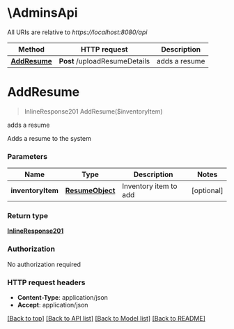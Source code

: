 # \AdminsApi

All URIs are relative to *https://localhost:8080/api*

Method | HTTP request | Description
------------- | ------------- | -------------
[**AddResume**](AdminsApi.md#AddResume) | **Post** /uploadResumeDetails | adds a resume


# **AddResume**
> InlineResponse201 AddResume($inventoryItem)

adds a resume

Adds a resume to the system


### Parameters

Name | Type | Description  | Notes
------------- | ------------- | ------------- | -------------
 **inventoryItem** | [**ResumeObject**](ResumeObject.md)| Inventory item to add | [optional] 

### Return type

[**InlineResponse201**](inline_response_201.md)

### Authorization

No authorization required

### HTTP request headers

 - **Content-Type**: application/json
 - **Accept**: application/json

[[Back to top]](#) [[Back to API list]](../README.md#documentation-for-api-endpoints) [[Back to Model list]](../README.md#documentation-for-models) [[Back to README]](../README.md)

